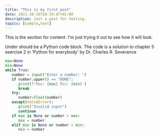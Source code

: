 ```yaml
---
title: "This is my first post"
date: 2021-10-16T20:19:47+02:00
description: Just a post for testing.
topics: [sample,test]
---
```

This is the section for content. I'm just trying it out to see how it will look.

Under should be a Python code block. The code is a solution to chapter 5 exercise 2 in 'Python for everybody' by Dr. Charles R. Severance
```Python
max=None
min=None
while True:
   number = input("Enter a number: ")
   if number.upper() == "DONE":
      print(f'Max: {max} Min: {min}')
      break
   try:
      number=float(number)
   except(ValueError):
      print("Invalid input")
      continue
   if max is None or number > max:
      max = number
   elif min is None or number < min:
      min = number
```
